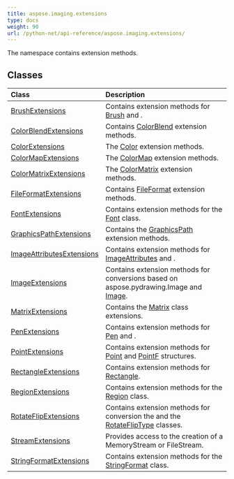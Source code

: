 ```yaml
---
title: aspose.imaging.extensions
type: docs
weight: 90
url: /python-net/api-reference/aspose.imaging.extensions/
---
```



The namespace contains extension methods.

## **Classes**
|**Class**|**Description**|
| :- | :- |
|[BrushExtensions](/imaging/python-net/api-reference/aspose.imaging.extensions/brushextensions/)|Contains extension methods for [Brush](/imaging/python-net/api-reference/aspose.imaging/brush/) and .|
|[ColorBlendExtensions](/imaging/python-net/api-reference/aspose.imaging.extensions/colorblendextensions/)|Contains [ColorBlend](/imaging/python-net/api-reference/aspose.imaging/colorblend/) extension methods.|
|[ColorExtensions](/imaging/python-net/api-reference/aspose.imaging.extensions/colorextensions/)|The [Color](/imaging/python-net/api-reference/aspose.imaging/color/) extension methods.|
|[ColorMapExtensions](/imaging/python-net/api-reference/aspose.imaging.extensions/colormapextensions/)|The [ColorMap](/imaging/python-net/api-reference/aspose.imaging/colormap/) extension methods.|
|[ColorMatrixExtensions](/imaging/python-net/api-reference/aspose.imaging.extensions/colormatrixextensions/)|The [ColorMatrix](/imaging/python-net/api-reference/aspose.imaging/colormatrix/) extension methods.|
|[FileFormatExtensions](/imaging/python-net/api-reference/aspose.imaging.extensions/fileformatextensions/)|Contains [FileFormat](/imaging/python-net/api-reference/aspose.imaging/fileformat/) extension methods.|
|[FontExtensions](/imaging/python-net/api-reference/aspose.imaging.extensions/fontextensions/)|Contains extension methods for the [Font](/imaging/python-net/api-reference/aspose.imaging/font/) class.|
|[GraphicsPathExtensions](/imaging/python-net/api-reference/aspose.imaging.extensions/graphicspathextensions/)|Contains the [GraphicsPath](/imaging/python-net/api-reference/aspose.imaging/graphicspath/) extension methods.|
|[ImageAttributesExtensions](/imaging/python-net/api-reference/aspose.imaging.extensions/imageattributesextensions/)|Contains extension methods for [ImageAttributes](/imaging/python-net/api-reference/aspose.imaging/imageattributes/) and .|
|[ImageExtensions](/imaging/python-net/api-reference/aspose.imaging.extensions/imageextensions/)|Contains extension methods for conversions based on aspose.pydrawing.Image and [Image](/imaging/python-net/api-reference/aspose.imaging/image/).|
|[MatrixExtensions](/imaging/python-net/api-reference/aspose.imaging.extensions/matrixextensions/)|Contains the [Matrix](/imaging/python-net/api-reference/aspose.imaging/matrix/) class extensions.|
|[PenExtensions](/imaging/python-net/api-reference/aspose.imaging.extensions/penextensions/)|Contains extension methods for [Pen](/imaging/python-net/api-reference/aspose.imaging/pen/) and .|
|[PointExtensions](/imaging/python-net/api-reference/aspose.imaging.extensions/pointextensions/)|Contains extension methods for [Point](/imaging/python-net/api-reference/aspose.imaging/point/) and [PointF](/imaging/python-net/api-reference/aspose.imaging/pointf/) structures.|
|[RectangleExtensions](/imaging/python-net/api-reference/aspose.imaging.extensions/rectangleextensions/)|Contains extension methods for [Rectangle](/imaging/python-net/api-reference/aspose.imaging/rectangle/).|
|[RegionExtensions](/imaging/python-net/api-reference/aspose.imaging.extensions/regionextensions/)|Contains extension methods for the [Region](/imaging/python-net/api-reference/aspose.imaging/region/) class.|
|[RotateFlipExtensions](/imaging/python-net/api-reference/aspose.imaging.extensions/rotateflipextensions/)|Contains extension methods for conversion the  and the [RotateFlipType](/imaging/python-net/api-reference/aspose.imaging/rotatefliptype/) classes.|
|[StreamExtensions](/imaging/python-net/api-reference/aspose.imaging.extensions/streamextensions/)|Provides access to the creation of a MemoryStream or FileStream.|
|[StringFormatExtensions](/imaging/python-net/api-reference/aspose.imaging.extensions/stringformatextensions/)|Contains extension methods for the [StringFormat](/imaging/python-net/api-reference/aspose.imaging/stringformat/) class.|
